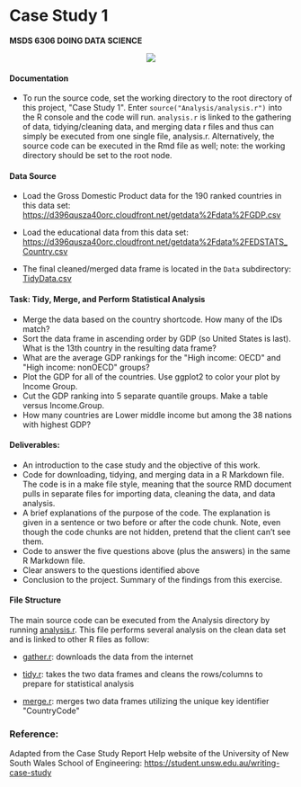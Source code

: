 # Case Study 1
**MSDS 6306 DOING DATA SCIENCE**

<p align="center">
<img src= "http://sportspagedfw.com/wp-content/uploads/2013/03/SMU-Logo1.jpg">
</p>

#### Documentation

- To run the source code, set the working directory to the root directory of this project, "Case Study 1". Enter `source("Analysis/analysis.r")` into the R console and the code will run. `analysis.r` is linked to the gathering of data, tidying/cleaning data, and merging data r files and thus can simply be executed from one single file, analysis.r. Alternatively, the source code can be executed in the Rmd file as well; note: the working directory should be set to the root node. 

#### Data Source
- Load the Gross Domestic Product data for the 190 ranked countries in this data set:
https://d396qusza40orc.cloudfront.net/getdata%2Fdata%2FGDP.csv

- Load the educational data from this data set:
https://d396qusza40orc.cloudfront.net/getdata%2Fdata%2FEDSTATS_Country.csv

- The final cleaned/merged data frame is located in the `Data` subdirectory: [TidyData.csv](https://github.com/Tsmith5151/DataScience-SMU/blob/master/DoingDataScience/Case%20Study%201/Data/TidyData.csv)

#### Task: Tidy, Merge, and Perform Statistical Analysis
- Merge the data based on the country shortcode. How many of the IDs match?
- Sort the data frame in ascending order by GDP (so United States is last). What is the 13th country in the resulting data frame?
- What are the average GDP rankings for the "High income: OECD" and "High income: nonOECD" groups?
- Plot the GDP for all of the countries. Use ggplot2 to color your plot by Income Group.
- Cut the GDP ranking into 5 separate quantile groups. Make a table versus Income.Group.
- How many countries are Lower middle income but among the 38 nations with highest GDP?

#### Deliverables: 
- An introduction to the case study and the objective of this work.
- Code for downloading, tidying, and merging data in a R Markdown file. The code is in a make file style, meaning that the source RMD document pulls in separate files for importing data, cleaning the data, and data analysis.
- A brief explanations of the purpose of the code. The explanation is given in a sentence or two before or after the code chunk. Note, even though the code chunks are not hidden, pretend that the client can’t see them.
- Code to answer the five questions above (plus the answers) in the same R Markdown file.
- Clear answers to the questions identified above
- Conclusion to the project. Summary of the findings from this exercise.

#### File Structure
 The main source code can be executed from the Analysis directory by running [analysis.r](https://github.com/Tsmith5151/DataScience-SMU/blob/master/DoingDataScience/Case%20Study%201/Analysis/analysis.r). This file performs several analysis on the clean data set and is linked to other R files as follow:
 
 - [gather.r](https://github.com/Tsmith5151/DataScience-SMU/blob/master/DoingDataScience/Case%20Study%201/Data/gather.r): downloads the data from the internet
 
 - [tidy.r](https://github.com/Tsmith5151/DataScience-SMU/blob/master/DoingDataScience/Case%20Study%201/Data/tidy.r): takes the two data frames and cleans the rows/columns to prepare for statistical analysis
 
 - [merge.r](https://github.com/Tsmith5151/DataScience-SMU/blob/master/DoingDataScience/Case%20Study%201/Data/merge.r): merges two data frames utilizing the unique key identifier "CountryCode"
 

### Reference:
Adapted from the Case Study Report Help website of the University of New South Wales School of Engineering: https://student.unsw.edu.au/writing-case-study
